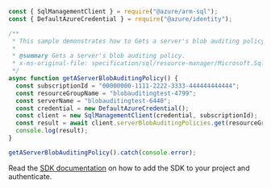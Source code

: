 ```javascript
const { SqlManagementClient } = require("@azure/arm-sql");
const { DefaultAzureCredential } = require("@azure/identity");

/**
 * This sample demonstrates how to Gets a server's blob auditing policy.
 *
 * @summary Gets a server's blob auditing policy.
 * x-ms-original-file: specification/sql/resource-manager/Microsoft.Sql/preview/2020-11-01-preview/examples/ServerBlobAuditingGet.json
 */
async function getAServerBlobAuditingPolicy() {
  const subscriptionId = "00000000-1111-2222-3333-444444444444";
  const resourceGroupName = "blobauditingtest-4799";
  const serverName = "blobauditingtest-6440";
  const credential = new DefaultAzureCredential();
  const client = new SqlManagementClient(credential, subscriptionId);
  const result = await client.serverBlobAuditingPolicies.get(resourceGroupName, serverName);
  console.log(result);
}

getAServerBlobAuditingPolicy().catch(console.error);
```

Read the [SDK documentation](https://github.com/Azure/azure-sdk-for-js/blob/%40azure%2Farm-sql_9.0.1/sdk/sql/arm-sql/README.md) on how to add the SDK to your project and authenticate.
